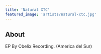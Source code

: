 ```yaml
---
title: 'Natural XTC'
featured_image: 'artists/natural-xtc.jpg'
---
```


## About

EP By Obelix Recording. (America del Sur)
